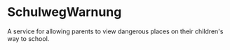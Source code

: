 # SchulwegWarnung

A service for allowing parents to view dangerous places on their children's way to school.